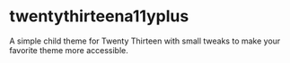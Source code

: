 twentythirteena11yplus
======================

A simple child theme for Twenty Thirteen with small tweaks to make your favorite theme more accessible.
